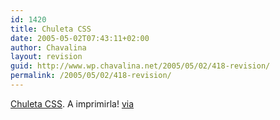 ```yaml
---
id: 1420
title: Chuleta CSS
date: 2005-05-02T07:43:11+02:00
author: Chavalina
layout: revision
guid: http://www.wp.chavalina.net/2005/05/02/418-revision/
permalink: /2005/05/02/418-revision/
---
```

<a href="http://www.ilovejackdaniels.com/css/css-cheat-sheet/" target="_blank">Chuleta CSS</a>. A imprimirla! <a href="http://proletarium.org/post/787/" target="_blank">via</a>